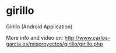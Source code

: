 girillo
=======

Girillo (Android Application)

More info and video on:
http://www.carlos-garcia.es/misproyectos/girillo/girillo.php

